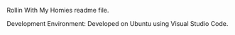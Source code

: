 Rollin With My Homies readme file.



Development Environment:
Developed on Ubuntu using Visual Studio Code.
